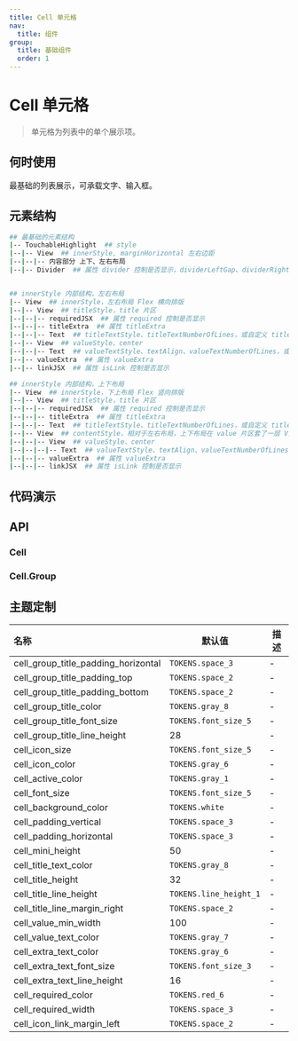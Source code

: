 ```yaml
---
title: Cell 单元格
nav:
  title: 组件
group:
  title: 基础组件
  order: 1
---
```


# Cell 单元格

> 单元格为列表中的单个展示项。

## 何时使用

最基础的列表展示，可承载文字、输入框。

## 元素结构

```bash
## 最基础的元素结构
|-- TouchableHighlight  ## style
|--|-- View  ## innerStyle, marginHorizontal 左右边距
|--|--|-- 内容部分 上下、左右布局
|--|-- Divider  ## 属性 divider 控制是否显示，dividerLeftGap、dividerRightGap


## innerStyle 内部结构，左右布局
|-- View  ## innerStyle，左右布局 Flex 横向排版
|--|-- View  ## titleStyle，title 片区
|--|--|-- requiredJSX  ## 属性 required 控制是否显示
|--|--|-- titleExtra  ## 属性 titleExtra
|--|--|-- Text  ## titleTextStyle、titleTextNumberOfLines，或自定义 title
|--|-- View  ## valueStyle、center
|--|--|-- Text  ## valueTextStyle、textAlign、valueTextNumberOfLines，或自定义 value
|--|-- valueExtra  ## 属性 valueExtra
|--|-- linkJSX  ## 属性 isLink 控制是否显示

## innerStyle 内部结构，上下布局
|-- View  ## innerStyle，下上布局 Flex 竖向排版
|--|-- View  ## titleStyle，title 片区
|--|--|-- requiredJSX  ## 属性 required 控制是否显示
|--|--|-- titleExtra  ## 属性 titleExtra
|--|--|-- Text  ## titleTextStyle、titleTextNumberOfLines，或自定义 title
|--|-- View  ## contentStyle，相对于左右布局，上下布局在 value 片区套了一层 View
|--|--|-- View  ## valueStyle、center
|--|--|--|-- Text  ## valueTextStyle、textAlign、valueTextNumberOfLines，或自定义 value
|--|--|-- valueExtra  ## 属性 valueExtra
|--|--|-- linkJSX  ## 属性 isLink 控制是否显示
```

## 代码演示

<code src="./__fixtures__/base.tsx"></code>

<code src="./__fixtures__/divider.tsx"></code>

<code src="./__fixtures__/layout.tsx"></code>

<code src="./__fixtures__/extra.tsx"></code>

<code src="./__fixtures__/group.tsx"></code>

## API

### Cell

<!-- <API hideTitle src="./cell.tsx"></API> -->

### Cell.Group

<!-- <API hideTitle src="./cell-group.tsx"></API> -->

## 主题定制

| 名称                                | 默认值                 | 描述 |
| :---------------------------------- | ---------------------- | ---- |
| cell_group_title_padding_horizontal | `TOKENS.space_3`       | -    |
| cell_group_title_padding_top        | `TOKENS.space_2`       | -    |
| cell_group_title_padding_bottom     | `TOKENS.space_2`       | -    |
| cell_group_title_color              | `TOKENS.gray_8`        | -    |
| cell_group_title_font_size          | `TOKENS.font_size_5`   | -    |
| cell_group_title_line_height        | 28                     | -    |
| cell_icon_size                      | `TOKENS.font_size_5`   | -    |
| cell_icon_color                     | `TOKENS.gray_6`        | -    |
| cell_active_color                   | `TOKENS.gray_1`        | -    |
| cell_font_size                      | `TOKENS.font_size_5`   | -    |
| cell_background_color               | `TOKENS.white`         | -    |
| cell_padding_vertical               | `TOKENS.space_3`       | -    |
| cell_padding_horizontal             | `TOKENS.space_3`       | -    |
| cell_mini_height                    | 50                     | -    |
| cell_title_text_color               | `TOKENS.gray_8`        | -    |
| cell_title_height                   | 32                     | -    |
| cell_title_line_height              | `TOKENS.line_height_1` | -    |
| cell_title_line_margin_right        | `TOKENS.space_2`       | -    |
| cell_value_min_width                | 100                    | -    |
| cell_value_text_color               | `TOKENS.gray_7`        | -    |
| cell_extra_text_color               | `TOKENS.gray_6`        | -    |
| cell_extra_text_font_size           | `TOKENS.font_size_3`   | -    |
| cell_extra_text_line_height         | 16                     | -    |
| cell_required_color                 | `TOKENS.red_6`         | -    |
| cell_required_width                 | `TOKENS.space_3`       | -    |
| cell_icon_link_margin_left          | `TOKENS.space_2`       | -    |

